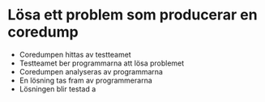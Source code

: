 # Lösa ett problem som producerar en coredump 

- Coredumpen hittas av testteamet
- Testteamet ber programmarna att lösa problemet
- Coredumpen analyseras av programmarna
- En lösning tas fram av programmerarna
- Lösningen blir testad a